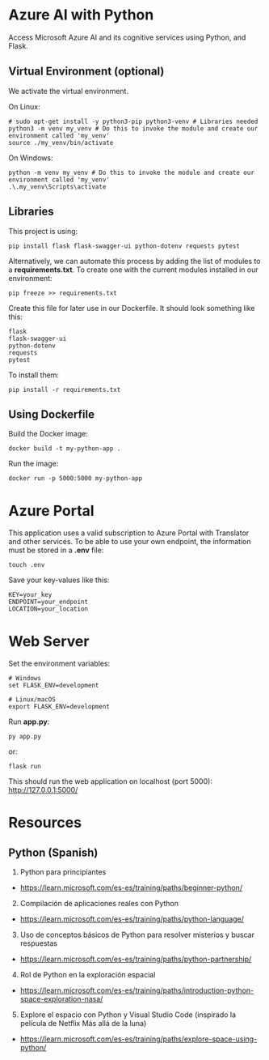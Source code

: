 # Azure AI with Python

Access Microsoft Azure AI and its cognitive services using Python, and Flask.

## Virtual Environment (optional)

We activate the virtual environment.

On Linux:
```
# sudo apt-get install -y python3-pip python3-venv # Libraries needed
python3 -m venv my_venv # Do this to invoke the module and create our environment called 'my_venv'
source ./my_venv/bin/activate
```
On Windows:
```
python -m venv my_venv # Do this to invoke the module and create our environment called 'my_venv'
.\.my_venv\Scripts\activate
```

## Libraries

This project is using:
```
pip install flask flask-swagger-ui python-dotenv requests pytest
```

Alternatively, we can automate this process by adding the list of modules to a <b>requirements.txt</b>. To create one with the current modules installed in our environment:
```
pip freeze >> requirements.txt
```

Create this file for later use in our Dockerfile. It should look something like this:
```
flask
flask-swagger-ui
python-dotenv
requests
pytest

```

To install them:
```
pip install -r requirements.txt
```

## Using Dockerfile

Build the Docker image:
```
docker build -t my-python-app .
```
Run the image:
```
docker run -p 5000:5000 my-python-app
```

# Azure Portal

This application uses a valid subscription to Azure Portal with Translator and other services. To be able to use your own endpoint, the information must be stored in a <b>.env</b> file:
```
touch .env
```
Save your key-values like this:
```
KEY=your_key
ENDPOINT=your_endpoint
LOCATION=your_location
```

# Web Server

Set the environment variables:
```
# Windows
set FLASK_ENV=development
```
```
# Linux/macOS
export FLASK_ENV=development
```


Run <b>app.py</b>:
```
py app.py
```
or:
```
flask run
```

This should run the web application on localhost (port 5000):
</br>
<a target="_blank" href="http://127.0.0.1:5000/">http://127.0.0.1:5000/</a>


# Resources

## Python (Spanish)

1. Python para principiantes
* https://learn.microsoft.com/es-es/training/paths/beginner-python/

2. Compilación de aplicaciones reales con Python
* https://learn.microsoft.com/es-es/training/paths/python-language/

3. Uso de conceptos básicos de Python para resolver misterios y buscar respuestas
* https://learn.microsoft.com/es-es/training/paths/python-partnership/

4. Rol de Python en la exploración espacial
* https://learn.microsoft.com/es-es/training/paths/introduction-python-space-exploration-nasa/

5. Explore el espacio con Python y Visual Studio Code (inspirado la película de Netflix Más allá de la luna)
* https://learn.microsoft.com/es-es/training/paths/explore-space-using-python/

